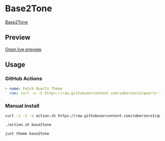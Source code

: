# Base2Tone

[Base2Tone](#)

## Preview

[Open live preview](https://quartz-themes.github.io/base2tone/)

## Usage

### GitHub Actions

```yaml
- name: Fetch Quartz Theme
  run: curl -s -S https://raw.githubusercontent.com/saberzero1/quartz-themes/master/action.sh | bash -s -- base2tone
```

### Manual install

```bash
curl -s -S -o action.sh https://raw.githubusercontent.com/saberzero1/quartz-themes/master/action.sh

./action.sh base2tone
```

```bash
just theme base2tone
```
